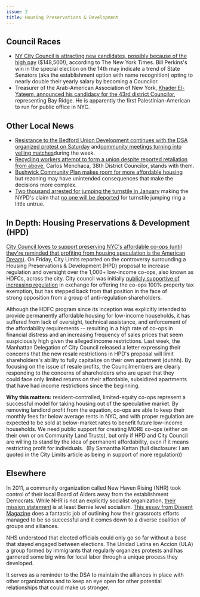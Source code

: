 ```yaml
---
issue: 2
title: Housing Preservations & Development
---
```

## Council Races
-   [NY City Council is attracting new candidates, possibly because of the high pay](https://www.nytimes.com/2017/02/21/nyregion/city-council-state-lawmakers.html?emc=edit_tnt_20170221&nlid=47767631&tntemail0=y&_r=1) ($148,500!), according to The New York Times. Bill Perkins's win in the special election on the 14th may indicate a trend of State Senators (aka the establishment option with name recognition) opting to nearly double their yearly salary by becoming a Councilor. 
-   Treasurer of the Arab-American Association of New York, [Khader El-Yateem, announced his candidacy for the 43rd district](http://www.kingscountypolitics.com/el-yateem-throws-hat-ring-butler-gets-labor-endorsements/)[ Councilor](http://www.kingscountypolitics.com/el-yateem-throws-hat-ring-butler-gets-labor-endorsements/), representing Bay Ridge. He is apparently the first Palestinian-American to run for public office in NYC.

## Other Local News
-   [Resistance to the Bedford Union Development continues with the DSA organized protest on Saturday](http://www.ny1.com/nyc/all-boroughs/news/2017/02/25/neighbors-protest-controversial-redevelopment-plan-for-bedford-union-armory-ahead-of-public-hearing.html) and[community meetings turning into yelling matches](https://www.dnainfo.com/new-york/20170222/crown-heights/crown-heights-development-talk-turns-into-shouting-match)during the week. 
-   [Recycling workers attempt to form a union despite reported retaliation from above.](http://teamsters.nyc/2017/02/14/sims-recycling-workers-rally-union/) Carlos Menchaca, 38th District Councilor, stands with them.
-   [Bushwick Community Plan makes room for more affordable housing](http://citylimits.org/2017/02/13/tough-choices-face-bushwick-as-rezoning-approaches/) but rezoning may have unintended consequences that make the decisions more complex.
-   [Two thousand arrested for jumping the turnstile in January](https://www.dnainfo.com/new-york/20170223/financial-district/2000-people-were-arrested-for-turnstile-jumping-january-nypd) making the NYPD's claim that [no one will be deported](http://gothamist.com/2017/02/25/nypd_turnstile_jumping_deportation.php) for turnstile jumping ring a little untrue.

## In Depth: Housing Preservations & Development (HPD)

[City Council loves to support](http://citylimits.org/2017/02/24/city-pushes-to-regulate-low-income-coops-amid-some-shareholders-opposition/)[ preserving NYC's affordable co-ops (until they're reminded that profiting from housing speculation is the American Dream](http://citylimits.org/2017/02/24/city-pushes-to-regulate-low-income-coops-amid-some-shareholders-opposition/)[)](http://citylimits.org/2017/02/24/city-pushes-to-regulate-low-income-coops-amid-some-shareholders-opposition/). On Friday, City Limits reported on the controversy surrounding a Housing Preservations & Development (HPD) proposal to increase regulation and oversight over the 1,000+ low-income co-ops, also known as HDFCs, across the city. City council was initially [publicly supportive of increasing regulation](https://www.wsj.com/articles/new-york-city-council-proposes-ending-property-taxes-for-low-income-co-ops-1448846154) in exchange for offering the co-ops 100% property tax exemption, but has stepped back from that position in the face of strong opposition from a group of anti-regulation shareholders.

Although the HDFC program since its inception was explicitly intended to provide permanently affordable housing for low-income households, it has suffered from lack of oversight, technical assistance, and enforcement of the affordability requirements -- resulting in a high rate of co-ops in financial distress and an increasing frequency of sales prices that seem suspiciously high given the alleged income restrictions. Last week, the Manhattan Delegation of City Council released a letter expressing their concerns that the new resale restrictions in HPD's proposal will limit shareholders's ability to fully capitalize on their own apartment (duhhh). By focusing on the issue of resale profits, the Councilmembers are clearly responding to the concerns of shareholders who are upset that they could face only limited returns on their affordable, subsidized apartments that have had income restrictions since the beginning.

**Why this matters:** resident-controlled, limited-equity co-ops represent a successful model for taking housing out of the speculative market. By removing landlord profit from the equation, co-ops are able to keep their monthly fees far below average rents in NYC, and with proper regulation are expected to be sold at below-market rates to benefit future low-income households. We need public support for creating MORE co-ops (either on their own or on Community Land Trusts), but only if HPD and City Council are willing to stand by the idea of permanent affordability, even if it means restricting profit for individuals.  (By Samantha Kattan (full disclosure: I am quoted in the City Limits article as being in support of more regulation))

## Elsewhere

In 2011, a community organization called New Haven Rising (NHR) took control of their local Board of Alders away from the establishment Democrats. While NHR is not an explicitly socialist organization, [their mission statement](https://www.facebook.com/pg/newhavenisrising/about/?ref=page_internal) is at least Bernie level socialism. [This essay from Dissent Magazine](https://www.dissentmagazine.org/article/new-haven-rising) does a fantastic job of outlining how their grassroots efforts managed to be so successful and it comes down to a diverse coalition of groups and alliances.

NHS understood that elected officials could only go so far without a base that stayed engaged between elections. The Unidad Latina en Accion (ULA) a group formed by immigrants that regularly organizes protests and has garnered some big wins for local labor through a unique process they developed.

It serves as a reminder to the DSA to maintain the alliances in place with other organizations and to keep an eye open for other potential relationships that could make us stronger.

